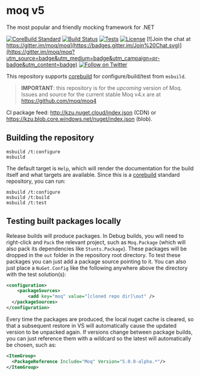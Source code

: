 # moq v5

The most popular and friendly mocking framework for .NET

[![CoreBuild Standard](https://img.shields.io/badge/√_corebuild-standard-blue.svg)](http://www.corebuild.io)
[![Build Status](https://dev.azure.com/kzu/oss/_apis/build/status/moq?branchName=master)](https://dev.azure.com/kzu/oss/_build/latest?definitionId=20&branchName=master)
[![Tests](https://img.shields.io/azure-devops/tests/kzu/oss/20.svg?compact_message&logo=azure-pipelines)](https://dev.azure.com/kzu/oss/_build/latest?definitionId=20&branchName=master&view=results)
[![License](https://img.shields.io/github/license/moq/moq.svg)](https://github.com/moq/moq/blob/master/LICENSE)
[![Join the chat at https://gitter.im/moq/moq](https://badges.gitter.im/Join%20Chat.svg)](https://gitter.im/moq/moq?utm_source=badge&utm_medium=badge&utm_campaign=pr-badge&utm_content=badge)
[![Follow on Twitter](https://img.shields.io/twitter/follow/moqthis.svg?style=social&label=Follow)](http://twitter.com/intent/user?screen_name=moqthis)

This repository supports [corebuild](http://www.corebuild.io) for configure/build/test from `msbuild`.

> **IMPORTANT**: this repository is for the *upcoming* version of Moq. Issues and source for the current stable Moq v4.x are at https://github.com/moq/moq4

CI package feed: http://kzu.nuget.cloud/index.json (CDN) or https://kzu.blob.core.windows.net/nuget/index.json (blob).

## Building the repository

```
msbuild /t:configure
msbuild
```

The default target is `Help`, which will render the documentation for the build itself and what targets are available. 
Since this is a [corebuild](http://www.corebuild.io) standard repository, you can run:

```
msbuild /t:configure
msbuild /t:build
msbuild /t:test
```

## Testing built packages locally

Release builds will produce packages. In Debug builds, you will need to right-click and `Pack` the relevant project, 
such as `Moq.Package` (which will also pack its dependencies like `Stunts.Package`). These packages will be dropped 
in the `out` folder in the repository root directory. To test these packages you can just add a package source 
pointing to it. You can also just place a `NuGet.Config` like the following anywhere above the directory with the 
test solution(s):

```xml
<configuration>
	<packageSources>
		<add key="moq" value="[cloned repo dir]\out" />
  </packageSources>
</configuration>
```

Every time the packages are produced, the local nuget cache is cleared, so that a subsequent restore in VS will 
automatically cause the updated version to be unpacked again. If versions change between package builds, you can 
just reference them with a wildcard so the latest will automatically be chosen, such as:

```xml
<ItemGroup>
  <PackageReference Include="Moq" Version="5.0.0-alpha.*"/>
</ItemGroup>
```
